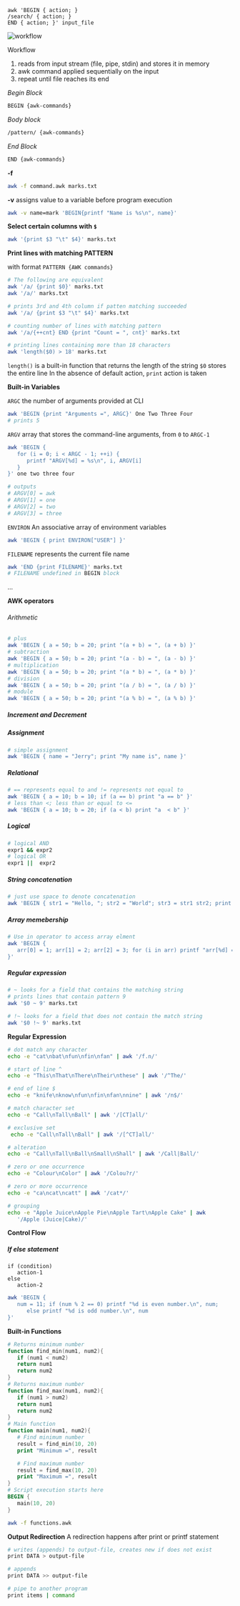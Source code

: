 

```
awk 'BEGIN { action; }
/search/ { action; }
END { action; }' input_file
```

![workflow](assets/gawk-e70a9.png)


Workflow
1. reads from input stream (file, pipe, stdin) and stores it in memory
2. awk command applied sequentially on the input
3. repeat until file reaches its end


_Begin Block_
```bash
BEGIN {awk-commands}
```
_Body block_
```bash
/pattern/ {awk-commands}
```
_End Block_
```bash
END {awk-commands}
```


__-f__

```bash
awk -f command.awk marks.txt
```


__-v__
assigns value to a variable before program execution

```bash
awk -v name=mark 'BEGIN{printf "Name is %s\n", name}'
```


__Select certain columns with `$`__

```bash
awk '{print $3 "\t" $4}' marks.txt
```


__Print lines with matching PATTERN__

with format `PATTERN {AWK commands}`

```bash
# The following are equivalent
awk '/a/ {print $0}' marks.txt
awk '/a/' marks.txt

# prints 3rd and 4th column if patten matching succeeded
awk '/a/ {print $3 "\t" $4}' marks.txt

# counting number of lines with matching pattern
awk '/a/{++cnt} END {print "Count = ", cnt}' marks.txt

# printing lines containing more than 18 characters
awk 'length($0) > 18' marks.txt
```

`length()` is a built-in function that returns the length of the string
`$0` stores the entire line
In the absence of default action, `print` action is taken


__Built-in Variables__


`ARGC`
the number of arguments provided at CLI

```bash
awk 'BEGIN {print "Arguments =", ARGC}' One Two Three Four
# prints 5
```

`ARGV`
array that stores the command-line arguments, from `0` to `ARGC-1`

```bash
awk 'BEGIN {
   for (i = 0; i < ARGC - 1; ++i) {
      printf "ARGV[%d] = %s\n", i, ARGV[i]
   }
}' one two three four

# outputs
# ARGV[0] = awk
# ARGV[1] = one
# ARGV[2] = two
# ARGV[3] = three
```


`ENVIRON`
An associative array of environment variables
```bash
awk 'BEGIN { print ENVIRON["USER"] }'
```

`FILENAME`
represents the current file name
```bash
awk 'END {print FILENAME}' marks.txt
# FILENAME undefined in BEGIN block
```

...




__AWK operators__


###### Arithmetic

```bash
# plus
awk 'BEGIN { a = 50; b = 20; print "(a + b) = ", (a + b) }'
# subtraction
awk 'BEGIN { a = 50; b = 20; print "(a - b) = ", (a - b) }'
# multiplication
awk 'BEGIN { a = 50; b = 20; print "(a * b) = ", (a * b) }'
# division
awk 'BEGIN { a = 50; b = 20; print "(a / b) = ", (a / b) }'
# module
awk 'BEGIN { a = 50; b = 20; print "(a % b) = ", (a % b) }'
```

##### Increment and Decrement

##### Assignment

```bash
# simple assignment
awk 'BEGIN { name = "Jerry"; print "My name is", name }'
```


##### Relational

```bash
# == represents equal to and != represents not equal to
awk 'BEGIN { a = 10; b = 10; if (a == b) print "a == b" }'
# less than <; less than or equal to <=
awk 'BEGIN { a = 10; b = 20; if (a < b) print "a  < b" }'
```

##### Logical

```bash
# logical AND
expr1 && expr2
# logical OR
expr1 ||  expr2
```

##### String concatenation

```bash
# just use space to denote concatenation
awk 'BEGIN { str1 = "Hello, "; str2 = "World"; str3 = str1 str2; print str3 }'
```

##### Array memebership

```bash
# Use in operator to access array elment
awk 'BEGIN {
   arr[0] = 1; arr[1] = 2; arr[2] = 3; for (i in arr) printf "arr[%d] = %d\n", i, arr[i]
}'
```

##### Regular expression

```bash
# ~ looks for a field that contains the matching string
# prints lines that contain pattern 9
awk '$0 ~ 9' marks.txt

# !~ looks for a field that does not contain the match string
awk '$0 !~ 9' marks.txt

```



__Regular Expression__

```bash
# dot match any character
echo -e "cat\nbat\nfun\nfin\nfan" | awk '/f.n/'

# start of line ^
echo -e "This\nThat\nThere\nTheir\nthese" | awk '/^The/'

# end of line $
echo -e "knife\nknow\nfun\nfin\nfan\nnine" | awk '/n$/'

# match character set
echo -e "Call\nTall\nBall" | awk '/[CT]all/'

# exclusive set
 echo -e "Call\nTall\nBall" | awk '/[^CT]all/'

# alteration
echo -e "Call\nTall\nBall\nSmall\nShall" | awk '/Call|Ball/'

# zero or one occurrence
echo -e "Colour\nColor" | awk '/Colou?r/'

# zero or more occurrence
echo -e "ca\ncat\ncatt" | awk '/cat*/'

# grouping
echo -e "Apple Juice\nApple Pie\nApple Tart\nApple Cake" | awk
   '/Apple (Juice|Cake)/'
```


__Control Flow__

##### If else statement

```
if (condition)
   action-1
else
   action-2
```

```bash
awk 'BEGIN {
   num = 11; if (num % 2 == 0) printf "%d is even number.\n", num;
      else printf "%d is odd number.\n", num
}'
```


__Built-in Functions__

```awk
# Returns minimum number
function find_min(num1, num2){
   if (num1 < num2)
   return num1
   return num2
}
# Returns maximum number
function find_max(num1, num2){
   if (num1 > num2)
   return num1
   return num2
}
# Main function
function main(num1, num2){
   # Find minimum number
   result = find_min(10, 20)
   print "Minimum =", result

   # Find maximum number
   result = find_max(10, 20)
   print "Maximum =", result
}
# Script execution starts here
BEGIN {
   main(10, 20)
}
```

```bash
awk -f functions.awk
```

__Output Redirection__
A redirection happens after print or printf statement

```bash
# writes (appends) to output-file, creates new if does not exist
print DATA > output-file

# appends
print DATA >> output-file

# pipe to another program
print items | command
```
